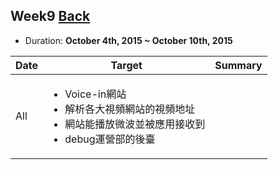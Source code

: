 ## Week9	[Back](./../summary.md)

* Duration: **October 4th, 2015 ~ October 10th, 2015**

<table>
	<thead>
		<th scope="col">Date</th>
		<th scope="col">Target</th>
		<th scope="col">Summary</th>
	</thead>
	<tbody>
		<tr>
			<td>All</td>
			<td>
				<ul>
					<li>Voice-in網站</li>
					<li>解析各大視頻網站的視頻地址</li>
					<li>網站能播放微波並被應用接收到</li>
					<li>debug運營部的後臺</li>
				</ul>
			</td>
			<td>
				<ul>
				</ul>
			</td>
		</tr>
	</tbody>
</table>

